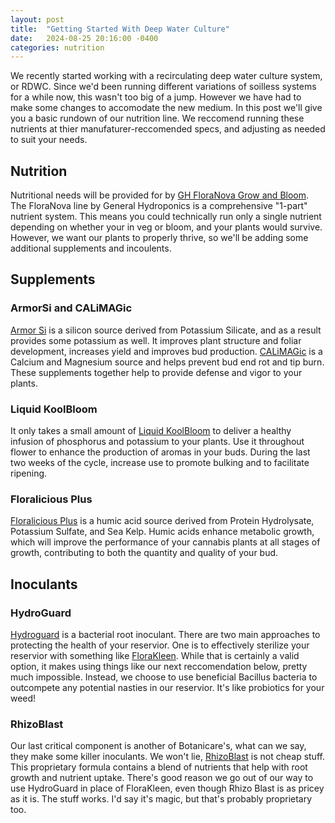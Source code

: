 ```yaml
---
layout: post
title:  "Getting Started With Deep Water Culture"
date:   2024-08-25 20:16:00 -0400
categories: nutrition
---
```


We recently started working with a recirculating deep water culture system, or RDWC. Since we'd been running different variations of soilless systems for a while now, this wasn't too big of a jump. However we have had to make some changes to accomodate the new medium. In this post we'll give you a basic rundown of our nutrition line. We reccomend running these nutrients at thier manufaturer-reccomended specs, and adjusting as needed to suit your needs.

## Nutrition
Nutritional needs will be provided for by [GH FloraNova Grow and Bloom](https://amzn.to/3AAXlrr). The FloraNova line by General Hydroponics is a comprehensive "1-part" nutrient system. This means you could technically run only a single nutrient depending on whether your in veg or bloom, and your plants would survive. However, we want our plants to properly thrive, so we'll be adding some additional supplements and incoulents.

## Supplements
### ArmorSi and CALiMAGic
[Armor Si](https://amzn.to/3Xj1d9G) is a silicon source derived from Potassium Silicate, and as a result provides some potassium as well. It improves plant structure and foliar development, increases yield and improves bud production. [CALiMAGic](https://amzn.to/3yUARkY) is a Calcium and Magnesium source and helps prevent bud end rot and tip burn. These supplements together help to provide defense and vigor to your plants.

### Liquid KoolBloom
It only takes a small amount of [Liquid KoolBloom](https://amzn.to/3yRbArQ) to deliver a healthy infusion of phosphorus and potassium to your plants. Use it throughout flower to enhance the production of aromas in your buds. During the last two weeks of the cycle, increase use to promote bulking and to facilitate ripening.

### Floralicious Plus
[Floralicious Plus](https://amzn.to/4dBUNIf) is a humic acid source derived from Protein Hydrolysate, Potassium Sulfate, and Sea Kelp. Humic acids enhance metabolic growth, which will improve the performance of your cannabis plants at all stages of growth, contributing to both the quantity and quality of your bud.

## Inoculants
### HydroGuard
[Hydroguard](https://amzn.to/3T4tdv5) is a bacterial root inoculant. There are two main approaches to protecting the health of your reservior. One is to effectively sterilize your reservior with something like [FloraKleen](https://amzn.to/3Xhgh7s). While that is certainly a valid option, it makes using things like our next reccomendation below, pretty much impossible. Instead, we choose to use beneficial Bacillus bacteria to outcompete any potential nasties in our reservior. It's like probiotics for your weed!

### RhizoBlast
Our last critical component is another of Botanicare's, what can we say, they make some killer inoculants. We won't lie, [RhizoBlast](https://amzn.to/4dDUFrI) is not cheap stuff. This proprietary formula contains a blend of nutrients that help with root growth and nutrient uptake. There's good reason we go out of our way to use HydroGuard in place of FloraKleen, even though Rhizo Blast is as pricey as it is. The stuff works. I'd say it's magic, but that's probably proprietary too.
